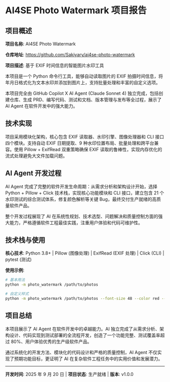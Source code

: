 # AI4SE Photo Watermark 项目报告

## 项目概述

**项目名称**: AI4SE Photo Watermark  

**仓库地址**: <https://github.com/Sakiyary/ai4se-photo-watermark>  

**项目描述**: 基于 EXIF 时间信息的智能图片水印工具

本项目是一个 Python 命令行工具，能够自动读取图片的 EXIF 拍摄时间信息，将年月日格式化为文本水印并添加到图片上，支持批量处理和丰富的自定义选项。

本项目完全由 GitHub Copilot X AI Agent (Claude Sonnet 4) 独立完成，包括创建仓库、生成 PRD、编写代码、测试和文档、版本管理与发布等全过程，展示了 AI Agent 在软件开发中的强大能力。

## 技术实现

项目采用模块化架构，核心包含 EXIF 读取器、水印引擎、图像处理器和 CLI 接口四个模块。支持自动 EXIF 日期提取、9 种水印位置布局、批量处理和跨平台兼容。使用 Pillow + ExifRead 双重策略确保 EXIF 读取的鲁棒性，实现内存优化的流式处理避免大文件加载问题。

## AI Agent 开发过程

AI Agent 完成了完整的软件开发生命周期：从需求分析和架构设计开始，选择 Python + Pillow + Click 技术栈，实现核心功能模块和 CLI 接口，建立包含 21 个水印测试的综合测试体系，修复颜色解析等关键 Bug，最终交付生产就绪的高质量软件产品。

整个开发过程展现了 AI 在系统性规划、技术选型、问题解决和质量控制方面的强大能力，严格遵循软件工程最佳实践，注重用户体验和代码可维护性。

## 技术栈与使用

**核心技术**: Python 3.8+ | Pillow (图像处理) | ExifRead (EXIF 处理) | Click (CLI) | pytest (测试)

**使用示例**:

```bash
# 基本用法
python -m photo_watermark /path/to/photos

# 自定义样式
python -m photo_watermark /path/to/photos --font-size 48 --color red --position top-left
```

## 项目总结

本项目展示了 AI Agent 在软件开发中的卓越能力。AI 独立完成了从需求分析、架构设计、代码实现到测试部署的全流程开发，创造了一个功能完整、测试覆盖率超过 80%、用户体验优秀的生产级软件产品。

通过系统化的开发方法、模块化的代码设计和严格的质量控制，AI Agent 不仅实现了预期功能目标，更证明了 AI 在复杂软件工程任务中的实用价值和发展潜力。

---

**开发时间**: 2025 年 9 月 20 日 | **项目状态**: 生产就绪 | **版本**: v1.0.0
